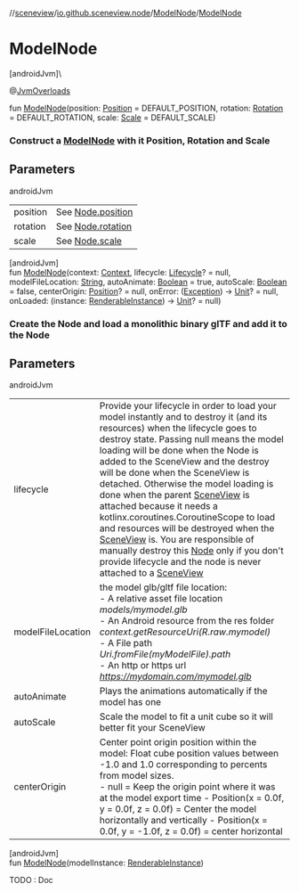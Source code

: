 //[sceneview](../../../index.md)/[io.github.sceneview.node](../index.md)/[ModelNode](index.md)/[ModelNode](-model-node.md)

# ModelNode

[androidJvm]\

@[JvmOverloads](https://kotlinlang.org/api/latest/jvm/stdlib/kotlin.jvm/-jvm-overloads/index.html)

fun [ModelNode](-model-node.md)(position: [Position](../../io.github.sceneview.math/index.md#945960193%2FClasslikes%2F-1571379623) = DEFAULT_POSITION, rotation: [Rotation](../../io.github.sceneview.math/index.md#1133844556%2FClasslikes%2F-1571379623) = DEFAULT_ROTATION, scale: [Scale](../../io.github.sceneview.math/index.md#2055938798%2FClasslikes%2F-1571379623) = DEFAULT_SCALE)

###  Construct a [ModelNode](index.md) with it Position, Rotation and Scale

## Parameters

androidJvm

| | |
|---|---|
| position | See [Node.position](../-node/position.md) |
| rotation | See [Node.rotation](../-node/rotation.md) |
| scale | See [Node.scale](../-node/scale.md) |

[androidJvm]\
fun [ModelNode](-model-node.md)(context: [Context](https://developer.android.com/reference/kotlin/android/content/Context.html), lifecycle: [Lifecycle](https://developer.android.com/reference/kotlin/androidx/lifecycle/Lifecycle.html)? = null, modelFileLocation: [String](https://kotlinlang.org/api/latest/jvm/stdlib/kotlin/-string/index.html), autoAnimate: [Boolean](https://kotlinlang.org/api/latest/jvm/stdlib/kotlin/-boolean/index.html) = true, autoScale: [Boolean](https://kotlinlang.org/api/latest/jvm/stdlib/kotlin/-boolean/index.html) = false, centerOrigin: [Position](../../io.github.sceneview.math/index.md#945960193%2FClasslikes%2F-1571379623)? = null, onError: ([Exception](https://kotlinlang.org/api/latest/jvm/stdlib/kotlin/-exception/index.html)) -&gt; [Unit](https://kotlinlang.org/api/latest/jvm/stdlib/kotlin/-unit/index.html)? = null, onLoaded: (instance: [RenderableInstance](../../com.google.ar.sceneform.rendering/-renderable-instance/index.md)) -&gt; [Unit](https://kotlinlang.org/api/latest/jvm/stdlib/kotlin/-unit/index.html)? = null)

###  Create the Node and load a monolithic binary glTF and add it to the Node

## Parameters

androidJvm

| | |
|---|---|
| lifecycle | Provide your lifecycle in order to load your model instantly and to destroy it (and its resources) when the lifecycle goes to destroy state. Passing null means the model loading will be done when the Node is added to the SceneView and the destroy will be done when the SceneView is detached. Otherwise the model loading is done when the parent [SceneView](../../io.github.sceneview/-scene-view/index.md) is attached because it needs a kotlinx.coroutines.CoroutineScope to load and resources will be destroyed when the [SceneView](../../io.github.sceneview/-scene-view/index.md) is. You are responsible of manually destroy this [Node](../-node/index.md) only if you don't provide lifecycle and the node is never attached to a [SceneView](../../io.github.sceneview/-scene-view/index.md) |
| modelFileLocation | the model glb/gltf file location:<br>- A relative asset file location *models/mymodel.glb*<br>- An Android resource from the res folder *context.getResourceUri(R.raw.mymodel)*<br>- A File path *Uri.fromFile(myModelFile).path*<br>- An http or https url *https://mydomain.com/mymodel.glb* |
| autoAnimate | Plays the animations automatically if the model has one |
| autoScale | Scale the model to fit a unit cube so it will better fit your SceneView |
| centerOrigin | Center point origin position within the model: Float cube position values between -1.0 and 1.0 corresponding to percents from model sizes.<br>-     null = Keep the origin point where it was at the model export time -     Position(x = 0.0f, y = 0.0f, z = 0.0f) = Center the model horizontally and vertically -     Position(x = 0.0f, y = -1.0f, z = 0.0f) = center horizontal | bottom -     Position(x = -1.0f, y = 1.0f, z = 0.0f) = left | top -     ...<br>@param onError An exception has been thrown during model loading<br>@param onLoaded Called when the model loading finished so you can change its properties<br>(material, texture,...)<br>@see loadModel |

[androidJvm]\
fun [ModelNode](-model-node.md)(modelInstance: [RenderableInstance](../../com.google.ar.sceneform.rendering/-renderable-instance/index.md))

TODO : Doc
